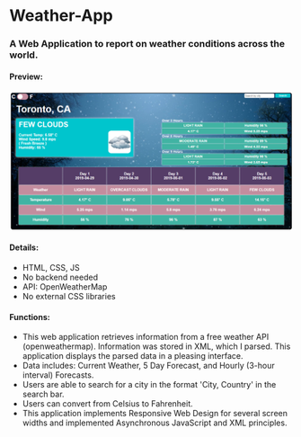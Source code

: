 # Weather-App
<h3>A Web Application to report on weather conditions across the world.</h3>

<h4>Preview:</h4>

![alt text](https://github.com/tonyshaocs/Weather-App/blob/master/Example.png)

<h4>Details:</h4>
<ul>
  <li>HTML, CSS, JS</li>
  <li>No backend needed</li>
  <li>API: OpenWeatherMap</li>
  <li>No external CSS libraries</li>
</ul>

<h4>Functions:</h4>
<ul>
<li>
This web application retrieves information from a free weather API (openweathermap). Information was stored in XML, which I parsed. This application displays the parsed data in a pleasing interface. 
</li>
<li>
Data includes: Current Weather, 5 Day Forecast, and Hourly (3-hour interval) Forecasts. 
</li>
<li>
Users are able to search for a city in the format 'City, Country' in the search bar.
</li>
<li>
Users can convert from Celsius to Fahrenheit.
</li>
<li>
This application implements Responsive Web Design for several screen widths and implemented Asynchronous JavaScript and XML principles.
</li>
</ul>



